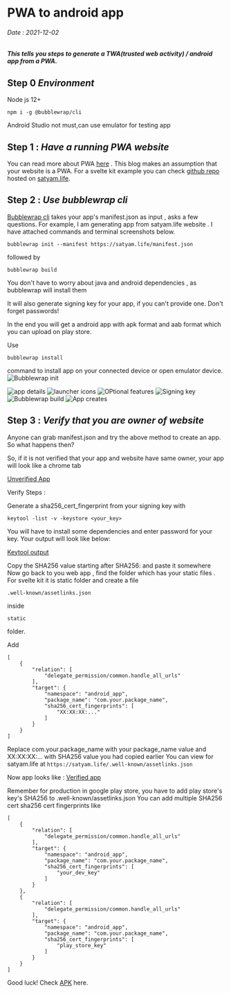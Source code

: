 # PWA to android app
###### Date : 2021-12-02 
##### This tells you steps to generate a TWA(trusted web activity) / android app from a PWA.

## Step 0 *Environment*

Node js 12+
```
npm i -g @bubblewrap/cli
```

Android Studio not must,can use emulator for testing app

## Step 1 : *Have a running PWA website*

You can read more about PWA [here](https://web.dev/progressive-web-apps/) . This blog makes an assumption that your website is a PWA. For a svelte kit example you can check [github repo](https://github.com/mishrasatyam/satyam.life) hosted on [satyam.life](https://satyam.life).

## Step 2 : *Use bubblewrap cli*

[Bubblewrap cli](https://github.com/GoogleChromeLabs/bubblewrap) takes your app's manifest.json as input , asks a few questions. For example, I am generating app from satyam.life website . I have attached commands and terminal screenshots below.

```
bubblewrap init --manifest https://satyam.life/manifest.json
```
followed by 
```
bubblewrap build
```
You don't have to worry about java and android dependencies , as bubblewrap will install them

It will also generate signing key for your app, if you can't provide one. Don't forget passwords!

In the end you will get a android app with apk format and aab format which you can upload on play store.

Use 
```
bubblewrap install
``` 
command to install app on your connected device or open emulator device.
![Bubblewrap init](/terminal/1.png)
  
![app details](/terminal/2.png)
![launcher icons](/terminal/3.png)
![OPtional features](/terminal/4.png)
![Signing key](/terminal/5.png)
![Bubblewrap build](/terminal/6.png)
![App creates](/terminal/7.png)

## Step 3 : *Verify that you are owner of website*

Anyone can grab manifest.json and try the above method to create an app. So what happens then?

So, if it is not verified that your app and website have same owner, your app will look like a chrome tab

[Unverified App](/unverified_app.png)

Verify Steps :

Generate a sha256_cert_fingerprint from your signing key with 
```
keytool -list -v -keystore <your_key>
```

You will have to install some dependencies and enter password for your key. Your output will look like below:

[Keytool output](/keytool_output.png)

Copy the SHA256 value starting after SHA256: and paste it somewhere
Now go back to you web app , find the folder which has your static files . For svelte kit it is static folder and create a file 
```
.well-known/assetlinks.json
``` 
inside 
```
static
``` 
folder.

Add 
```
[
    {
        "relation": [
            "delegate_permission/common.handle_all_urls"
        ],
        "target": {
            "namespace": "android_app",
            "package_name": "com.your.package_name",
            "sha256_cert_fingerprints": [
                "XX:XX:XX:..."
            ]
        }
    }
]
```
Replace com.your.package_name with your package_name value and XX:XX:XX:... with SHA256 value you had copied earlier
You can view for satyam.life at `https://satyam.life/.well-known/assetlinks.json`

Now app looks like :
[Verified app](/verified_app.png)

Remember for production in google play store, you have to add play store's key's SHA256 to .well-known/assetlinks.json
You can add multiple SHA256 cert sha256 cert fingerprints like
```
[
    {
        "relation": [
            "delegate_permission/common.handle_all_urls"
        ],
        "target": {
            "namespace": "android_app",
            "package_name": "com.your.package_name",
            "sha256_cert_fingerprints": [
                "your_dev_key"
            ]
        }
    },
    {
        "relation": [
            "delegate_permission/common.handle_all_urls"
        ],
        "target": {
            "namespace": "android_app",
            "package_name": "com.your.package_name",
            "sha256_cert_fingerprints": [
                "play_store_key"
            ]
        }
    }
]
```

Good luck! Check [APK](/app-release-signed.apk) here.
